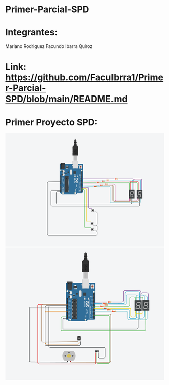 # Primer-Parcial-SPD
# Integrantes:
Mariano Rodriguez
Facundo Ibarra Quiroz
# Link: https://github.com/FacuIbrra1/Primer-Parcial-SPD/blob/main/README.md
# Primer Proyecto SPD:
![Tinkercad](./Img_Primera_Parte.png)
![Tinkercad](./Img_Segunda_Parte.png)


